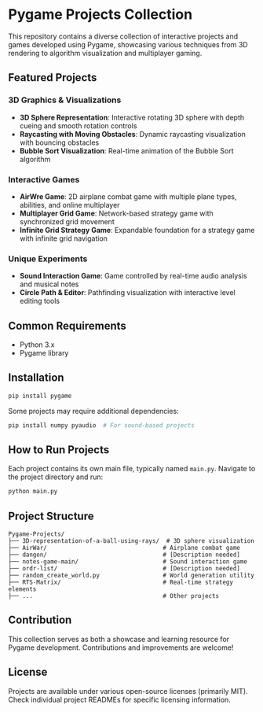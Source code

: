 # Pygame Projects Collection

This repository contains a diverse collection of interactive projects and games developed using Pygame, showcasing various techniques from 3D rendering to algorithm visualization and multiplayer gaming.

## Featured Projects

### 3D Graphics & Visualizations
- **3D Sphere Representation**: Interactive rotating 3D sphere with depth cueing and smooth rotation controls
- **Raycasting with Moving Obstacles**: Dynamic raycasting visualization with bouncing obstacles
- **Bubble Sort Visualization**: Real-time animation of the Bubble Sort algorithm

### Interactive Games
- **AirWre Game**: 2D airplane combat game with multiple plane types, abilities, and online multiplayer
- **Multiplayer Grid Game**: Network-based strategy game with synchronized grid movement
- **Infinite Grid Strategy Game**: Expandable foundation for a strategy game with infinite grid navigation

### Unique Experiments
- **Sound Interaction Game**: Game controlled by real-time audio analysis and musical notes
- **Circle Path & Editor**: Pathfinding visualization with interactive level editing tools

## Common Requirements
- Python 3.x
- Pygame library

## Installation
```bash
pip install pygame
```

Some projects may require additional dependencies:
```bash
pip install numpy pyaudio  # For sound-based projects
```

## How to Run Projects
Each project contains its own main file, typically named `main.py`. Navigate to the project directory and run:
```bash
python main.py
```

## Project Structure
```
Pygame-Projects/
├── 3D-representation-of-a-ball-using-rays/  # 3D sphere visualization
├── AirWar/                                 # Airplane combat game
├── dangon/                                 # [Description needed]
├── notes-game-main/                        # Sound interaction game
├── ordr-list/                              # [Description needed]
├── random_create_world.py                  # World generation utility
├── RTS-Matrix/                             # Real-time strategy elements
├── ...                                     # Other projects
```

## Contribution
This collection serves as both a showcase and learning resource for Pygame development. Contributions and improvements are welcome!

## License
Projects are available under various open-source licenses (primarily MIT). Check individual project READMEs for specific licensing information.

